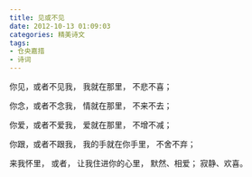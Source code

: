 ```yaml
---
title: 见或不见
date: 2012-10-13 01:09:03
categories: 精美诗文
tags:
- 仓央嘉措
- 诗词
---
```

你见，或者不见我，
我就在那里，
不悲不喜；

你念，或者不念我，
情就在那里，
不来不去；

你爱，或者不爱我，
爱就在那里，
不增不减；

你跟，或者不跟我，
我的手就在你手里，
不舍不弃；

来我怀里，
或者，
让我住进你的心里，
默然、相爱；
寂静、欢喜。
